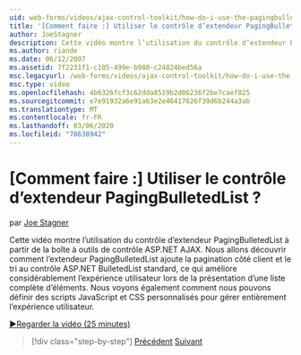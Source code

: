```yaml
---
uid: web-forms/videos/ajax-control-toolkit/how-do-i-use-the-pagingbulletedlist-extender-control
title: '[Comment faire :] Utiliser le contrôle d’extendeur PagingBulletedList ? | Microsoft Docs'
author: JoeStagner
description: Cette vidéo montre l’utilisation du contrôle d’extendeur PagingBulletedList à partir de la boîte à outils de contrôle ASP.NET AJAX. Nous allons découvrir comment l’PagingBulletedList Extend...
ms.author: riande
ms.date: 06/12/2007
ms.assetid: 7f2231f1-c105-499e-b980-c24824bed56a
msc.legacyurl: /web-forms/videos/ajax-control-toolkit/how-do-i-use-the-pagingbulletedlist-extender-control
msc.type: video
ms.openlocfilehash: 4b6326fcf3c62dda8519b2d86236f2be7caef825
ms.sourcegitcommit: e7e91932a6e91a63e2e46417626f39d6b244a3ab
ms.translationtype: MT
ms.contentlocale: fr-FR
ms.lasthandoff: 03/06/2020
ms.locfileid: "78638942"
---
```

# <a name="how-do-i-use-the-pagingbulletedlist-extender-control"></a>[Comment faire :] Utiliser le contrôle d’extendeur PagingBulletedList ?

par [Joe Stagner](https://github.com/JoeStagner)

Cette vidéo montre l’utilisation du contrôle d’extendeur PagingBulletedList à partir de la boîte à outils de contrôle ASP.NET AJAX. Nous allons découvrir comment l’extendeur PagingBulletedList ajoute la pagination côté client et le tri au contrôle ASP.NET BulletedList standard, ce qui améliore considérablement l’expérience utilisateur lors de la présentation d’une liste complète d’éléments. Nous voyons également comment nous pouvons définir des scripts JavaScript et CSS personnalisés pour gérer entièrement l’expérience utilisateur.

[&#9654;Regarder la vidéo (25 minutes)](https://channel9.msdn.com/Blogs/ASP-NET-Site-Videos/how-do-i-use-the-pagingbulletedlist-extender-control)

> [!div class="step-by-step"]
> [Précédent](how-do-i-use-the-aspnet-ajax-listsearch-extender.md)
> [Suivant](how-do-i-use-the-numericupdown-extender-control.md)
